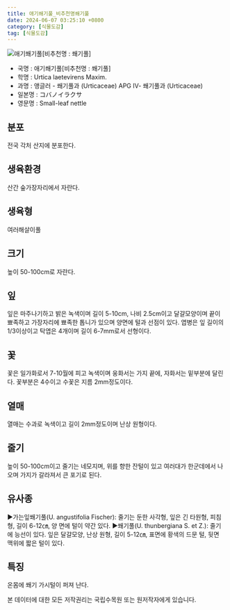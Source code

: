 ```yaml
---
title: 애기쐐기풀_비추천명쐐기풀
date: 2024-06-07 03:25:10 +0800
category: [식물도감]
tag: [식물도감]
---
```




![애기쐐기풀[비추천명 : 쐐기풀]](/fileUpload/plants/basic/Urticaceae/Urtica/15454/1_th2.JPG)
- 국명 : 애기쐐기풀[비추천명 : 쐐기풀]
- 학명 : Urtica laetevirens Maxim.
- 과명 : 앵글러 - 쐐기풀과 (Urticaceae) APG Ⅳ- 쐐기풀과 (Urticaceae)
- 일본명 : コバノイラクサ
- 영문명 : Small-leaf nettle


## 분포
전국 각처 산지에 분포한다.
## 생육환경
산간 숲가장자리에서 자란다.
## 생육형
여러해살이풀 
## 크기
높이 50-100cm로 자란다.
## 잎
잎은 마주나기하고 밝은 녹색이며 길이 5-10cm, 나비 2.5cm이고 달걀모양이며 끝이 뾰족하고 가장자리에 뾰족한 톱니가 있으며 양면에 털과 선점이 있다. 엽병은 잎 길이의 1/3이상이고 탁엽은 4개이며 길이 6-7mm로서 선형이다.
## 꽃
꽃은 일가화로서 7-10월에 피고 녹색이며 웅화서는 가지 끝에, 자화서는 밑부분에 달린다. 꽃부분은 4수이고 수꽃은 지름 2mm정도이다.
## 열매
열매는 수과로 녹색이고 길이 2mm정도이며 난상 원형이다.
## 줄기
높이 50-100cm이고 줄기는 네모지며, 위를 향한 잔털이 있고 여러대가 한군데에서 나오며 가지가 갈라져서 큰 포기로 된다.
## 유사종
▶가는잎쐐기풀(U. angustifolia Fischer): 줄기는 둔한 사각형, 잎은 긴 타원형, 피침형, 길이 6-12㎝, 양 면에 털이 약간 있다. ▶쐐기풀(U. thunbergiana S. et Z.): 줄기에 능선이 있다. 잎은 달걀모양, 난상 원형, 길이 5-12㎝, 표면에 황색의 드문 털, 뒷면 맥위에 짧은 털이 있다.
## 특징
온몸에 쐐기 가시털이 퍼져 난다.






본 데이터에 대한 모든 저작권리는 국립수목원 또는 원저작자에게 있습니다.
